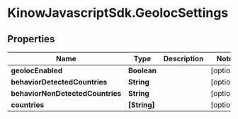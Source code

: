 # KinowJavascriptSdk.GeolocSettings

## Properties
Name | Type | Description | Notes
------------ | ------------- | ------------- | -------------
**geolocEnabled** | **Boolean** |  | [optional] 
**behaviorDetectedCountries** | **String** |  | [optional] 
**behaviorNonDetectedCountries** | **String** |  | [optional] 
**countries** | **[String]** |  | [optional] 


